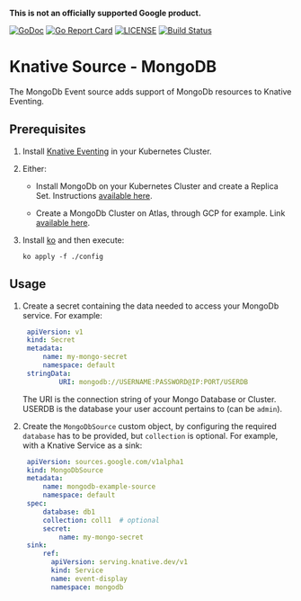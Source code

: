 **This is not an officially supported Google product.**

[![GoDoc](https://godoc.org/github.com/googleinterns/knative-source-mongodb?status.svg)](https://godoc.org/github.com/googleinterns/knative-source-mongodb)
[![Go Report Card](https://goreportcard.com/badge/googleinterns/knative-source-mongodb)](https://goreportcard.com/report/googleinterns/knative-source-mongodb)
[![LICENSE](https://img.shields.io/github/license/googleinterns/knative-source-mongodb.svg)](https://github.com/googleinterns/knative-source-mongodb/blob/master/LICENSE)
[![Build Status](https://travis-ci.org/googleinterns/knative-source-mongodb.svg?branch=master)](https://travis-ci.org/googleinterns/knative-source-mongodb)

# Knative Source - MongoDB

The MongoDb Event source adds support of MongoDb resources to Knative Eventing.

## Prerequisites

1. Install [Knative Eventing](https://knative.dev/docs/install/any-kubernetes-cluster/#installing-the-eventing-component) in your Kubernetes Cluster.

2. Either:

    * Install MongoDb on your Kubernetes Cluster and create a Replica Set. Instructions [available here](https://www.mongodb.com/blog/post/running-mongodb-ops-manager-in-kubernetes#:~:text=The%20MongoDB%20Enterprise%20Kubernetes%20Operator%2C%20or%20simply%20the%20Operator%2C%20manages,changing%20these%20settings%20as%20needed).

    * Create a MongoDb Cluster on Atlas, through GCP for example. Link [available here](https://console.cloud.google.com/marketplace/details/gc-launcher-for-mongodb-atlas/mongodb-atlas).

3. Install [ko](https://github.com/google/ko) and then execute:

    ```
    ko apply -f ./config
    ```

## Usage

1. Create a secret containing the data needed to access your MongoDb service.
   For example:

   ```yaml
    apiVersion: v1
    kind: Secret
    metadata:
        name: my-mongo-secret
        namespace: default
    stringData:
            URI: mongodb://USERNAME:PASSWORD@IP:PORT/USERDB
   ```
   The URI is the connection string of your Mongo Database or Cluster. USERDB is the database your user account pertains to (can be `admin`).

2. Create the `MongoDbSource` custom object, by configuring the required
   `database` has to be provided, but `collection` is optional.
   For example, with a Knative Service as a sink:

   ```yaml
    apiVersion: sources.google.com/v1alpha1
    kind: MongoDbSource
    metadata:
        name: mongodb-example-source
        namespace: default
    spec:
        database: db1
        collection: coll1  # optional
        secret:
            name: my-mongo-secret
    sink:
        ref:
          apiVersion: serving.knative.dev/v1
          kind: Service
          name: event-display
          namespace: mongodb
   ```
